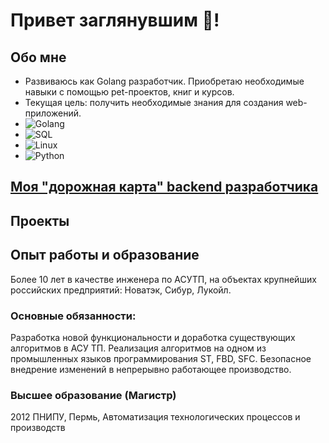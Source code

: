 # Привет заглянувшим :clap:! 

## Обо мне
* Развиваюсь как Golang разработчик. Приобретаю необходимые навыки с помощью pet-проектов, книг и курсов.
* Текущая цель: получить необходимые знания для создания web-приложений.
* ![Golang](https://img.shields.io/badge/-Golang-090909?style=for-the-badge&logo=go&logoColor=00addc)
* ![SQL](https://img.shields.io/badge/-SQL-090909?style=for-the-badge&logo=postgresql&logoColor=336791)
* ![Linux](https://img.shields.io/badge/-Linux-090909?style=for-the-badge&logo=linux&logoColor=f9f9f9)
* ![Python](https://img.shields.io/badge/-Python-090909?style=for-the-badge&logo=python&logoColor=3772a3)

## [Моя "дорожная карта" backend разработчика](https://github.com/IgorAleksandroff/MyGoRoadMap)

## Проекты

## Опыт работы и образование
Более 10 лет в качестве инженера по АСУТП, на объектах крупнейших российских предприятий: Новатэк, Сибур, Лукойл.
### Основные обязанности:
Разработка новой функциональности и доработка существующих алгоритмов в АСУ ТП.
Реализация алгоритмов на одном из промышленных языков программирования ST, FBD, SFC.
Безопасное внедрение изменений в непрерывно работающее производство.
### Высшее образование (Магистр)
2012 ПНИПУ, Пермь, Автоматизация технологических процессов и производств

<!--
**IgorAleksandroff/IgorAleksandroff** is a ✨ _special_ ✨ repository because its `README.md` (this file) appears on your GitHub profile.

Here are some ideas to get you started:

- 🔭 I’m currently working on ...
- 🌱 I’m currently learning ...
- 👯 I’m looking to collaborate on ...
- 🤔 I’m looking for help with ...
- 💬 Ask me about ...
- 📫 How to reach me: ...
- 😄 Pronouns: ...
- ⚡ Fun fact: ...
-->
